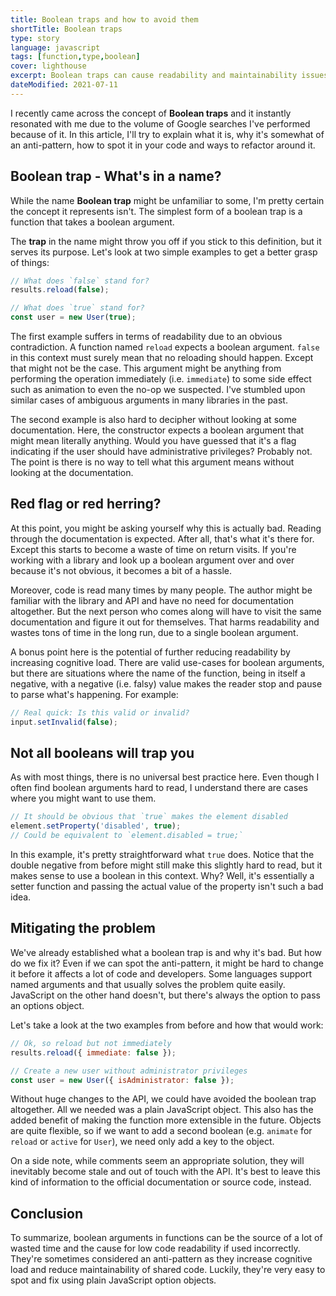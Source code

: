 ```yaml
---
title: Boolean traps and how to avoid them
shortTitle: Boolean traps
type: story
language: javascript
tags: [function,type,boolean]
cover: lighthouse
excerpt: Boolean traps can cause readability and maintainability issues in your code. Learn what they are, how to spot and fix them in this article.
dateModified: 2021-07-11
---
```


I recently came across the concept of **Boolean traps** and it instantly resonated with me due to the volume of Google searches I've performed because of it. In this article, I'll try to explain what it is, why it's somewhat of an anti-pattern, how to spot it in your code and ways to refactor around it.

## Boolean trap - What's in a name?

While the name **Boolean trap** might be unfamiliar to some, I'm pretty certain the concept it represents isn't. The simplest form of a boolean trap is a function that takes a boolean argument.

The **trap** in the name might throw you off if you stick to this definition, but it serves its purpose. Let's look at two simple examples to get a better grasp of things:

```js
// What does `false` stand for?
results.reload(false);

// What does `true` stand for?
const user = new User(true);
```

The first example suffers in terms of readability due to an obvious contradiction. A function named `reload` expects a boolean argument. `false` in this context must surely mean that no reloading should happen. Except that might not be the case.  This argument might be anything from performing the operation immediately (i.e. `immediate`) to some side effect such as animation to even the no-op we suspected. I've stumbled upon similar cases of ambiguous arguments in many libraries in the past.

The second example is also hard to decipher without looking at some documentation. Here, the constructor expects a boolean argument that might mean literally anything. Would you have guessed that it's a flag indicating if the user should have administrative privileges? Probably not. The point is there is no way to tell what this argument means without looking at the documentation.

## Red flag or red herring?

At this point, you might be asking yourself why this is actually bad. Reading through the documentation is expected. After all, that's what it's there for. Except this starts to become a waste of time on return visits. If you're working with a library and look up a boolean argument over and over because it's not obvious, it becomes a bit of a hassle.

Moreover, code is read many times by many people. The author might be familiar with the library and API and have no need for documentation altogether. But the next person who comes along will have to visit the same documentation and figure it out for themselves. That harms readability and wastes tons of time in the long run, due to a single boolean argument.

A bonus point here is the potential of further reducing readability by increasing cognitive load. There are valid use-cases for boolean arguments,  but there are situations where the name of the function, being in itself a negative, with a negative (i.e. falsy) value makes the reader stop and pause to parse what's happening. For example:

```js
// Real quick: Is this valid or invalid?
input.setInvalid(false);
```

## Not all booleans will trap you

As with most things, there is no universal best practice here. Even though I often find boolean arguments hard to read, I understand there are cases where you might want to use them.

```js
// It should be obvious that `true` makes the element disabled
element.setProperty('disabled', true);
// Could be equivalent to `element.disabled = true;`
```

In this example, it's pretty straightforward what `true` does. Notice that the double negative from before might still make this slightly hard to read, but it makes sense to use a boolean in this context. Why? Well, it's essentially a setter function and passing the actual value of the property isn't such a bad idea.

## Mitigating the problem

We've already established what a boolean trap is and why it's bad. But how do we fix it? Even if we can spot the anti-pattern, it might be hard to change it before it affects a lot of code and developers. Some languages support named arguments and that usually solves the problem quite easily. JavaScript on the other hand doesn't, but there's always the option to pass an options object.

Let's take a look at the two examples from before and how that would work:

```js
// Ok, so reload but not immediately
results.reload({ immediate: false });

// Create a new user without administrator privileges
const user = new User({ isAdministrator: false });
```

Without huge changes to the API, we could have avoided the boolean trap altogether. All we needed was a plain JavaScript object. This also has the added benefit of making the function more extensible in the future. Objects are quite flexible, so if we want to add a second boolean (e.g. `animate` for `reload` or `active` for `User`), we need only add a key to the object.

On a side note, while comments seem an appropriate solution, they will inevitably become stale and out of touch with the API. It's best to leave this kind of information to the official documentation or source code, instead.

## Conclusion

To summarize, boolean arguments in functions can be the source of a lot of wasted time and the cause for low code readability if used incorrectly. They're sometimes considered an anti-pattern as they increase cognitive load and reduce maintainability of shared code. Luckily, they're very easy to spot and fix using plain JavaScript option objects.
